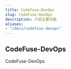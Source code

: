 ```yaml
---
title: CodeFuse-DevOps
slug: CodeFuse-DevOps
description: 介绍主要功能
aliases:
- "/docs/codefuse-devops"
---
```


## CodeFuse-DevOps
CodeFuse-DevOps